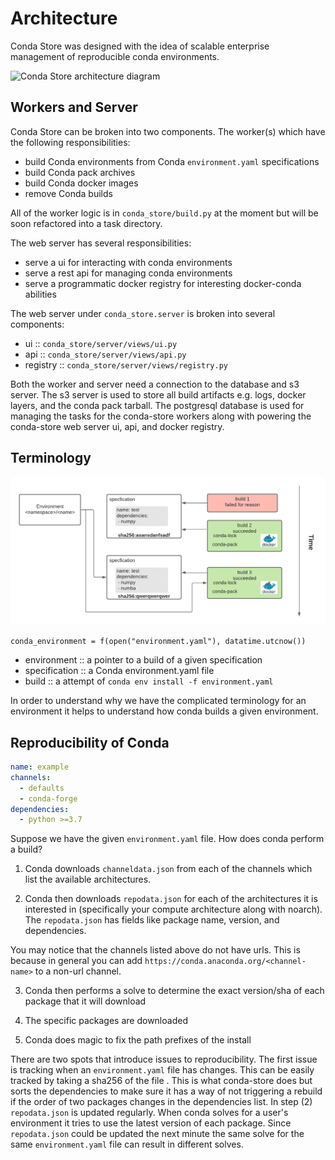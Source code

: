 # Architecture

Conda Store was designed with the idea of scalable enterprise
management of reproducible conda environments.

![Conda Store architecture diagram](_static/images/conda-store-architecture.png)

## Workers and Server

Conda Store can be broken into two components. The worker(s) which
have the following responsibilities:
 - build Conda environments from Conda `environment.yaml` specifications
 - build Conda pack archives
 - build Conda docker images
 - remove Conda builds

All of the worker logic is in `conda_store/build.py` at the moment but
will be soon refactored into a task directory.
 
The web server has several responsibilities:
 - serve a ui for interacting with conda environments
 - serve a rest api for managing conda environments
 - serve a programmatic docker registry for interesting docker-conda abilities

The web server under `conda_store.server` is broken into several components:
 - ui :: `conda_store/server/views/ui.py`
 - api :: `conda_store/server/views/api.py`
 - registry :: `conda_store/server/views/registry.py`

Both the worker and server need a connection to the database and s3
server. The s3 server is used to store all build artifacts e.g. logs,
docker layers, and the conda pack tarball. The postgresql database is
used for managing the tasks for the conda-store workers along with
powering the conda-store web server ui, api, and docker registry.

## Terminology

![Conda Store terminology](_static/images/conda-store-terminology.png)

`conda_environment = f(open("environment.yaml"), datatime.utcnow())` 

 - environment :: a pointer to a build of a given specification
 - specification :: a Conda environment.yaml file
 - build :: a attempt of `conda env install -f environment.yaml`

In order to understand why we have the complicated terminology for an
environment it helps to understand how conda builds a given
environment. 

## Reproducibility of Conda 

```yaml
name: example
channels:
  - defaults
  - conda-forge
dependencies:
  - python >=3.7
```

Suppose we have the given `environment.yaml` file. How does conda
perform a build?

1. Conda downloads `channeldata.json` from each of the channels which
   list the available architectures.
   
2. Conda then downloads `repodata.json` for each of the architectures
   it is interested in (specifically your compute architecture along
   with noarch). The `repodata.json` has fields like package name,
   version, and dependencies.

You may notice that the channels listed above do not have urls. This
is because in general you can add
`https://conda.anaconda.org/<channel-name>` to a non-url channel. 

3. Conda then performs a solve to determine the exact version/sha of each
   package that it will download

4. The specific packages are downloaded

5. Conda does magic to fix the path prefixes of the install

There are two spots that introduce issues to reproducibility. The
first issue is tracking when an `environment.yaml` file has
changes. This can be easily tracked by taking a sha256 of the file
. This is what conda-store does but sorts the dependencies to make
sure it has a way of not triggering a rebuild if the order of two
packages changes in the dependencies list. In step (2) `repodata.json`
is updated regularly. When conda solves for a user's environment it
tries to use the latest version of each package. Since `repodata.json`
could be updated the next minute the same solve for the same
`environment.yaml` file can result in different solves.


